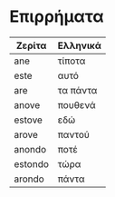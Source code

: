 # Επιρρήματα

| Ζερίτα  | Ελληνικά |
| ------- | -------- |
| ane     | τίποτα   |
| este    | αυτό     |
| are     | τα πάντα |
| anove   | πουθενά  |
| estove  | εδώ      |
| arove   | παντού   |
| anondo  | ποτέ     |
| estondo | τώρα     |
| arondo  | πάντα    |
